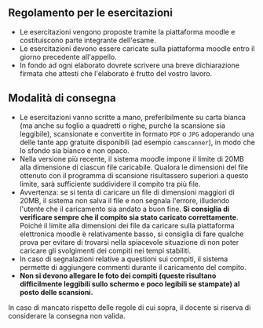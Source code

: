 ## Regolamento per le esercitazioni

- Le esercitazioni vengono proposte tramite la piattaforma moodle e costituiscono parte integrante dell'esame.
- Le esercitazioni devono essere caricate sulla piattaforma moodle entro il giorno precedente all'appello.
- In fondo ad ogni elaborato dovrete scrivere una breve dichiarazione firmata che attesti che l'elaborato è frutto del vostro lavoro.

## Modalità di consegna

- Le esercitazioni vanno scritte a mano, preferibilmente su carta bianca (ma anche su foglio a quadretti o righe, purché la scansione sia leggibile), scansionate e convertite in formato `PDF` o `JPG` adoperando una delle tante app gratuite disponibili (ad esempio `camscanner`), in modo che lo sfondo sia bianco e non opaco.
- Nella versione più recente, il sistema moodle impone il limite di 20MB alla dimensione di ciascun file caricabile. Qualora le dimensioni del file ottenuto con il programma di scansione risultassero superiori a questo limite, sarà sufficiente suddividere il compito tra più file.
- Avvertenza: se si tenta di caricare un file di dimensioni maggiori di 20MB, il sistema non salva il file e non segnala l'errore, illudendo l'utente che il caricamento sia andato a buon fine. **Si consiglia di verificare sempre che il compito sia stato caricato correttamente**. Poiché il limite alla dimensioni dei file da caricare sulla piattaforma elettronica moodle è relativamente basso, si consiglia di fare qualche prova per evitare di trovarsi nella spiacevole situazione di non poter caricare gli svolgimenti dei compiti nei tempi stabiliti.
- In caso di segnalazioni relative a questioni sui compiti, il sistema permette di aggiungere commenti durante il caricamento del compito.
- **Non si devono allegare le foto dei compiti (queste risultano difficilmente leggibili sullo schermo e poco legibili se stampate) al posto delle scansioni.**

In caso di mancato rispetto delle regole di cui sopra, il docente si riserva di considerare la consegna non valida.

